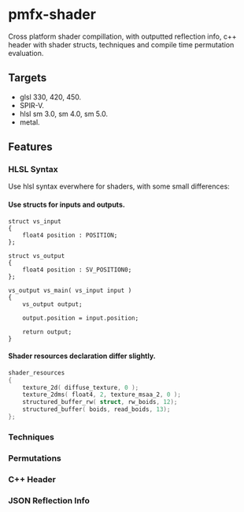 # pmfx-shader

Cross platform shader compillation, with outputted reflection info, c++ header with shader structs, techniques and compile time permutation evaluation.

## Targets

- glsl 330, 420, 450.
- SPIR-V.
- hlsl sm 3.0, sm 4.0, sm 5.0.
- metal.

## Features

### HLSL Syntax

Use hlsl syntax everwhere for shaders, with some small differences:

#### Use structs for inputs and outputs.

```hlsl
struct vs_input
{
    float4 position : POSITION;
};

struct vs_output
{
    float4 position : SV_POSITION0;
};

vs_output vs_main( vs_input input )
{
    vs_output output;
    
    output.position = input.position;
    
    return output;
}
```

#### Shader resources declaration differ slightly.
```c
shader_resources
{
    texture_2d( diffuse_texture, 0 );
    texture_2dms( float4, 2, texture_msaa_2, 0 );
    structured_buffer_rw( struct, rw_boids, 12);
    structured_buffer( boids, read_boids, 13);
};
```

### Techniques

### Permutations

### C++ Header

### JSON Reflection Info

